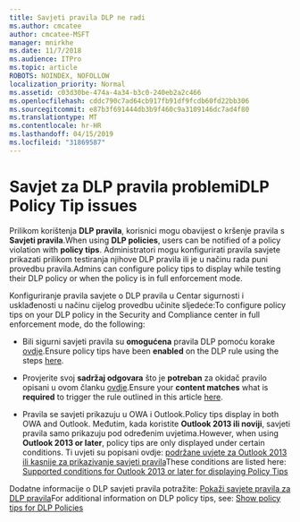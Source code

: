 ```yaml
---
title: Savjeti pravila DLP ne radi
ms.author: cmcatee
author: cmcatee-MSFT
manager: mnirkhe
ms.date: 11/7/2018
ms.audience: ITPro
ms.topic: article
ROBOTS: NOINDEX, NOFOLLOW
localization_priority: Normal
ms.assetid: c03d30be-474a-4a34-b3c0-240eb2a2c466
ms.openlocfilehash: cddc790c7ad64cb917fb91df9fcdb60fd22bb306
ms.sourcegitcommit: e87b3f691444db3b9f460c9a3109146dc7ad4f80
ms.translationtype: MT
ms.contentlocale: hr-HR
ms.lasthandoff: 04/15/2019
ms.locfileid: "31869587"
---
```

# <a name="dlp-policy-tip-issues"></a><span data-ttu-id="59c02-102">Savjet za DLP pravila problemi</span><span class="sxs-lookup"><span data-stu-id="59c02-102">DLP Policy Tip issues</span></span>

<span data-ttu-id="59c02-103">Prilikom korištenja **DLP pravila**, korisnici mogu obavijest o kršenje pravila s **Savjeti pravila**.</span><span class="sxs-lookup"><span data-stu-id="59c02-103">When using **DLP policies**, users can be notified of a policy violation with **policy tips**.</span></span> <span data-ttu-id="59c02-104">Administratori mogu konfigurirati pravila savjete prikazati prilikom testiranja njihove DLP pravila ili je u načinu rada puni provedbu pravila.</span><span class="sxs-lookup"><span data-stu-id="59c02-104">Admins can configure policy tips to display while testing their DLP policy or when the policy is in full enforcement mode.</span></span> 
  
<span data-ttu-id="59c02-105">Konfiguriranje pravila savjete o DLP pravila u Centar sigurnosti i usklađenosti u načinu cijelog provedbu učinite sljedeće:</span><span class="sxs-lookup"><span data-stu-id="59c02-105">To configure policy tips on your DLP policy in the Security and Compliance center in full enforcement mode, do the following:</span></span>
  
- <span data-ttu-id="59c02-106">Bili sigurni savjeti pravila su **omogućena** pravila DLP pomoću korake [ovdje](https://docs.microsoft.com/office365/securitycompliance/use-notifications-and-policy-tips).</span><span class="sxs-lookup"><span data-stu-id="59c02-106">Ensure policy tips have been **enabled** on the DLP rule using the steps [here](https://docs.microsoft.com/office365/securitycompliance/use-notifications-and-policy-tips).</span></span>
    
- <span data-ttu-id="59c02-107">Provjerite svoj **sadržaj odgovara** što je **potreban** za okidač pravilo opisani u ovom članku [ovdje](https://docs.microsoft.com/office365/securitycompliance/what-the-sensitive-information-types-look-for).</span><span class="sxs-lookup"><span data-stu-id="59c02-107">Ensure your **content matches** what is **required** to trigger the rule outlined in this article [here](https://docs.microsoft.com/office365/securitycompliance/what-the-sensitive-information-types-look-for).</span></span>
    
- <span data-ttu-id="59c02-108">Pravila se savjeti prikazuju u OWA i Outlook.</span><span class="sxs-lookup"><span data-stu-id="59c02-108">Policy tips display in both OWA and Outlook.</span></span> <span data-ttu-id="59c02-109">Međutim, kada koristite **Outlook 2013 ili noviji**, savjeti pravila samo prikazuju pod određenim uvjetima.</span><span class="sxs-lookup"><span data-stu-id="59c02-109">However, when using **Outlook 2013 or later**, policy tips are only displayed under certain conditions.</span></span> <span data-ttu-id="59c02-110">Ti uvjeti su popisani ovdje: [podržane uvjete za Outlook 2013 ili kasnije za prikazivanje savjeti pravila](https://docs.microsoft.com/office365/securitycompliance/use-notifications-and-policy-tips#outlook-2013-and-later-supports-showing-policy-tips-for-only-some-conditions)</span><span class="sxs-lookup"><span data-stu-id="59c02-110">These conditions are listed here: [Supported conditions for Outlook 2013 or later for displaying Policy Tips](https://docs.microsoft.com/office365/securitycompliance/use-notifications-and-policy-tips#outlook-2013-and-later-supports-showing-policy-tips-for-only-some-conditions)</span></span>
    
<span data-ttu-id="59c02-111">Dodatne informacije o DLP savjeti pravila potražite: [Pokaži savjete pravila za DLP pravila](https://docs.microsoft.com/office365/securitycompliance/use-notifications-and-policy-tips)</span><span class="sxs-lookup"><span data-stu-id="59c02-111">For additional information on DLP policy tips, see: [Show policy tips for DLP Policies](https://docs.microsoft.com/office365/securitycompliance/use-notifications-and-policy-tips)</span></span>
  

